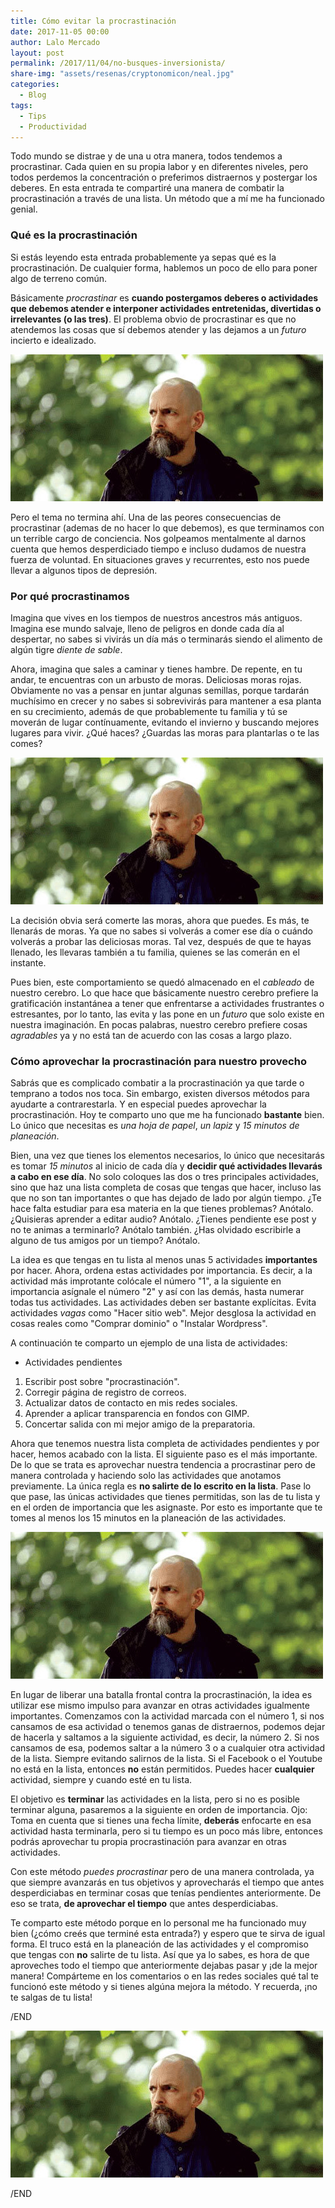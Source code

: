 ```yaml
---
title: Cómo evitar la procrastinación
date: 2017-11-05 00:00
author: Lalo Mercado
layout: post
permalink: /2017/11/04/no-busques-inversionista/
share-img: "assets/resenas/cryptonomicon/neal.jpg"
categories:
  - Blog
tags:
  - Tips
  - Productividad
---
```

Todo mundo se distrae y de una u otra manera, todos tendemos a procrastinar. Cada quien en su propia labor y en diferentes niveles, pero todos perdemos la concentración o preferimos distraernos y postergar los deberes. En esta entrada te compartiré una manera de combatir la procrastinación a través de una lista. Un método que a mí me ha funcionado genial.

### Qué es la procrastinación
Si estás leyendo esta entrada probablemente ya sepas qué es la procrastinación. De cualquier forma, hablemos un poco de ello para poner algo de terreno común. 

Básicamente _procrastinar_ es __cuando postergamos deberes o actividades que debemos atender e interponer actividades entretenidas, divertidas o irrelevantes (o las tres)__. El problema obvio de procrastinar es que no atendemos las cosas que sí debemos atender y las dejamos a un _futuro_ incierto e idealizado.

![cryptonomicon2](/assets/resenas/cryptonomicon/neal.jpg)

Pero el tema no termina ahí. Una de las peores consecuencias de procrastinar (ademas de no hacer lo que debemos), es que terminamos con un terrible cargo de conciencia. Nos golpeamos mentalmente al darnos cuenta que hemos desperdiciado tiempo e incluso dudamos de nuestra fuerza de voluntad. En situaciones graves y recurrentes, esto nos puede llevar a algunos tipos de depresión.


### Por qué procrastinamos
Imagina que vives en los tiempos de nuestros ancestros más antiguos. Imagina ese mundo salvaje, lleno de peligros en donde cada día al despertar, no sabes si vivirás un día más o terminarás siendo el alimento de algún tigre  _diente de sable_.

Ahora, imagina que sales a caminar y tienes hambre. De repente, en tu andar, te encuentras con un arbusto de moras. Deliciosas moras rojas. Obviamente no vas a pensar en juntar algunas semillas, porque tardarán muchísimo en crecer y no sabes si sobrevivirás para mantener a esa planta en su crecimiento, además de que probablemente tu familia y tú se moverán de lugar contínuamente, evitando el invierno y buscando mejores lugares para vivir. ¿Qué haces? ¿Guardas las moras para plantarlas o te las comes? 

![cryptonomicon2](/assets/resenas/cryptonomicon/neal.jpg)

La decisión obvia será comerte las moras, ahora que puedes. Es más, te llenarás de moras. Ya que no sabes si volverás a comer ese día o cuándo volverás a probar las deliciosas moras. Tal vez, después de que te hayas llenado, les llevaras también a tu familia, quienes se las comerán en el instante.

Pues bien, este comportamiento se quedó almacenado en el _cableado_ de nuestro cerebro. Lo que hace que básicamente nuestro cerebro prefiere la gratificación instantánea a tener que enfrentarse a actividades frustrantes o estresantes, por lo tanto, las evita y las pone en un _futuro_ que solo existe en nuestra imaginación. En pocas palabras, nuestro cerebro prefiere cosas _agradables_ ya y no está tan de acuerdo con las cosas a largo plazo.

### Cómo aprovechar la procrastinación para nuestro provecho
Sabrás que es complicado combatir a la procrastinación ya que tarde o temprano a todos nos toca. Sin embargo, existen diversos métodos para ayudarte a contrarestarla. Y en especial puedes aprovechar la procrastinación. Hoy te comparto uno que me ha funcionado __bastante__ bien. Lo único que necesitas es _una hoja de papel_, _un lapiz_ y _15 minutos de planeación_.

Bien, una vez que tienes los elementos necesarios, lo único que necesitarás es tomar _15 minutos_ al inicio de cada día y __decidir qué actividades llevarás a cabo en ese día__. No solo coloques las dos o tres principales actividades, sino que haz una lista completa de cosas que tengas que hacer, incluso las que no son tan importantes o que has dejado de lado por algún tiempo. ¿Te hace falta estudiar para esa materia en la que tienes problemas? Anótalo. ¿Quisieras aprender a editar audio? Anótalo. ¿Tienes pendiente ese post y no te animas a terminarlo? Anótalo también. ¿Has olvidado escribirle a alguno de tus amigos por un tiempo? Anótalo.

La idea es que tengas en tu lista al menos unas 5 actividades __importantes__ por hacer. Ahora, ordena estas actividades por importancia. Es decir, a la actividad más improtante colócale el número "1", a la siguiente en importancia asígnale el número "2" y así con las demás, hasta numerar todas tus actividades. Las actividades deben ser bastante explícitas. Evita actividades _vagas_ como "Hacer sitio web". Mejor desglosa la actividad en cosas reales como "Comprar dominio" o "Instalar Wordpress". 

A continuación te comparto un ejemplo de una lista de actividades:

 - Actividades pendientes
  1. Escribir post sobre "procrastinación".
  2. Corregir página de registro de correos.
  3. Actualizar datos de contacto en mis redes sociales.
  4. Aprender a aplicar transparencia en fondos con GIMP.
  5. Concertar salida con mi mejor amigo de la preparatoria.

Ahora que tenemos nuestra lista completa de actividades pendientes y por hacer, hemos acabado con la lista. El siguiente paso es el más importante. De lo que se trata es aprovechar nuestra tendencia a procrastinar pero de manera controlada y haciendo solo las actividades que anotamos previamente. La única regla es __no salirte de lo escrito en la lista__. Pase lo que pase, las únicas actividades que tienes permitidas, son las de tu lista y en el orden de importancia que les asignaste. Por esto es importante que te tomes al menos los 15 minutos en la planeación de las actividades.

![cryptonomicon2](/assets/resenas/cryptonomicon/neal.jpg)

En lugar de liberar una batalla frontal contra la procrastinación, la idea es utilizar ese mismo impulso para avanzar en otras actividades igualmente importantes. Comenzamos con la actividad marcada con el número 1, si nos cansamos de esa actividad o tenemos ganas de distraernos, podemos dejar de hacerla y saltamos a la siguiente actividad, es decir, la número 2. Si nos cansamos de esa, podemos saltar a la número 3 o a cualquier otra actividad de la lista. Siempre evitando salirnos de la lista. Si el Facebook o el Youtube no está en la lista, entonces __no__ están permitidos. Puedes hacer __cualquier__ actividad, siempre y cuando esté en tu lista. 

El objetivo es __terminar__ las actividades en la lista, pero si no es posible terminar alguna, pasaremos a la siguiente en orden de importancia. Ojo: Toma en cuenta que si tienes una fecha límite, __deberás__ enfocarte en esa actividad hasta terminarla, pero si tu tiempo es un poco más libre, entonces podrás aprovechar tu propia procrastinación para avanzar en otras actividades.
 
Con este método _puedes procrastinar_ pero de una manera controlada, ya que siempre avanzarás en tus objetivos y aprovecharás el tiempo que antes desperdiciabas en terminar cosas que tenías pendientes anteriormente. De eso se trata, __de aprovechar el tiempo__ que antes desperdiciabas.

Te comparto este método porque en lo personal me ha funcionado muy bien (¿cómo creés que terminé esta entrada?) y espero que te sirva de igual forma. El truco está en la planeación de las actividades y el compromiso que tengas con __no__ salirte de tu lista. Así que ya lo sabes, es hora de que aproveches todo el tiempo que anteriormente dejabas pasar y ¡de la mejor manera! Compárteme en los comentarios o en las redes sociales qué tal te funcionó este método y si tienes algúna mejora la método. Y recuerda, ¡no te salgas de tu lista!

/END




![cryptonomicon2](/assets/resenas/cryptonomicon/neal.jpg)


/END
